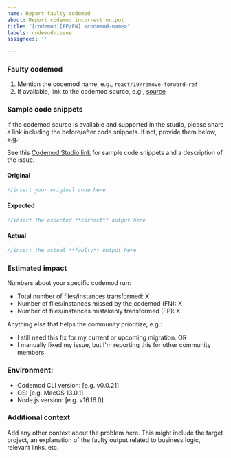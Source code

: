 ```yaml
---
name: Report faulty codemod
about: Report codemod incorrect output
title: "[codemod][FP/FN] <codemod-name>"
labels: codemod-issue
assignees: ''

---
```



### Faulty codemod

1. Mention the codemod name, e.g., `react/19/remove-forward-ref`
2. If available, link to the codemod source, e.g., [source](https://github.com/reactjs/react-codemod/tree/master/transforms)

### Sample code snippets

If the codemod source is available and supported in the studio, please share a link including the before/after code snippets. If not, provide them below, e.g.:

See this [Codemod Studio link](https://go.codemod.com/faulty-codemod-demo) for sample code snippets and a description of the issue.

#### Original

```ts
//insert your original code here
```

#### Expected

```ts
//insert the expected **correct** output here
```

#### Actual

```ts
//insert the actual **faulty** output here
```

### Estimated impact
Numbers about your specific codemod run:

- Total number of files/instances transformed: X
- Number of files/instances missed by the codemod (FN): X
- Number of files/instances mistakenly transformed (FP): X

Anything else that helps the community prioritize, e.g.:
- I still need this fix for my current or upcoming migration.
OR
- I manually fixed my issue, but I'm reporting this for other community members.

### Environment:
-   Codemod CLI version: [e.g. v0.0.21]
-   OS: [e.g. MacOS 13.0.1]
-   Node.js version: [e.g. v16.16.0]

### Additional context
Add any other context about the problem here. This might include the target project, an explanation of the faulty output related to business logic, relevant links, etc.
